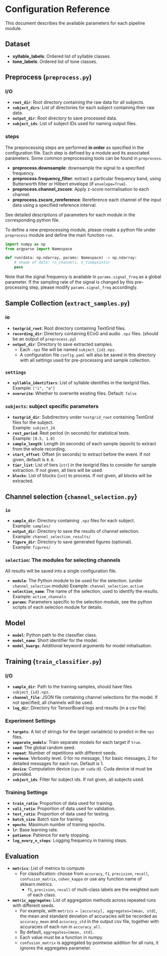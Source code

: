 # Configuration Reference

This document describes the available parameters for each pipeline module.

## Dataset
- **syllable_labels**: Ordered list of syllable classes.
- **tone_labels**: Ordered list of tone classes.

## Preprocess (`preprocess.py`)
### I/O
- **`root_dir`**: Root directory containing the raw data for all subjects.  
- **`subject_dirs`**: List of directories for each subject containing their raw data.
- **`output_dir`**: Root directory to save processed data. 
- **`subject_ids`**: List of subject IDs used for naming output files. 
### steps
The preprocessing steps are performed **in order** as specified in the configuration file. Each step is defined by a module and its associated parameters. Some common preprocessing tools can be found in `preprocess`. 
- **preprocess.downsample**: downsample the signal to a specified frequency.
- **preprocess.frequency_filter**: extract a particular frequency band, using Butterworth filter or Hilbert envelope (if `envelope=True`). 
- **preprocess.channel_zscore**: Apply z-score normalisation to each channel.
- **preprocess.zscore_rereference**: Rereference each channel of the input data using a specified reference interval.

See detailed descriptions of parameters for each module in the corresponding python file.

To define a new preprocessing module, please create a python file under `preprocess` module and define the main function `run`.
```python
import numpy as np
from argparse import Namespace

def run(data: np.ndarray, params: Namespace) -> np.ndarray:
    # shape of data: (n_channels, n_timepoints)
    pass
```

Note that the signal frequency is available in `params.signal_freq` as a global parameter. If the sampling rate of the signal is changed by this pre-processing step, please modify `params.signal_freq` accordingly.

## Sample Collection (`extract_samples.py`)
### **io**
- **`textgrid_root`**: Root directory containing TextGrid files.
- **`recording_dir`**: Directory containing ECoG and audio `.npz` files. (should be an output of `preprocess.py`)
- **`output_dir`**: Directory to save extracted samples.
    - Each `.npz` file will be named `subject_{id}.npz`.
    - A configuration file `config.yaml` will also be saved in this directory with all settings used for pre-processing and sample collection.
### **`settings`**
- **`syllable_identifiers`**: List of syllable identifies in the textgrid files.
    Example: `["i", "a"]`
- **`overwrite`**: Whether to overwrite existing files. Default: `false`
### **`subjects`**: subject specific parameters
- **`textgrid_dir`**: Subdirectory under `textgrid_root` containing TextGrid files for the subject.  
    Example: `subject_24`
- **`rest_period`**: Rest period (in seconds) for statistical tests.  
Example: `[0.5, 1.0]`
- **`sample_length`**: Length (in seconds) of each sample (epoch) to extract from the whole recording.
- **`start_offset`**: Offset (in seconds) to extract before the event. If not given, default is `0.0`.
- **`tier_list`**: List of tiers (`str`) in the textgrid files to consider for sample extraction. If not given, all tiers will be used.
- **`blocks`**: List of blocks (`int`) to process. If not given, all blocks will be extracted.

## Channel selection {`channel_selection.py`}
### **`io`**
- **`sample_dir`**: Directory containing `.npz` files for each subject.  
    Example: `samples/`
- **`output_dir`**: Directory to save the results of channel selection.  
Example: `channel_selection_results/`
- **`figure_dir`**: Directory to save generated figures (optional).  
Example: `figures/`
### **`selection`**: The modules for selecting channels
All results will be saved into a single configuration file. 
- **`module`**: The Python module to be used for the selection. (under `channel_selection` module)
    Example: `channel_selection.active`
- **`selection_name`**: The name of the selection, used to identify the results.  
    Example: `active_channels`
- **`params`**: Parameters specific to the selection module, see the python scripts of each selection module for details.

## Model
- **`model`**: Python path to the classifier class.
- **`model_name`**: Short identifier for the model.
- **`model_kwargs`**: Additional keyword arguments for model initialisation.

## Training (`train_classifier.py`)
### I/O
- **`sample_dir`**: Path to the training samples, should have files `subject_{id}.npz`.
- **`channel_file`**: JSON file containing channel selections for the model. If not specified, all channels will be used.
- **`log_dir`**: Directory for TensorBoard logs and results (in a csv file)
### Experiment Settings
- **`targets`**: A list of strings for the target variable(s) to predict in the `npz` files.
- **`separate_models`**: Train separate models for each target if `true`.
- **`seed`**: The global random seed.
- **`repeat`**: Number of repetitions with different seeds.
- **`verbose`**: Verbosity level. 0 for no message, 1 for basic messages, 2 for detailed messages for each run. Default is 1.
- **`device`**: Computation device (`cpu` or `cuda:0`). Cuda device id must be provided.
- **`subject_ids`**: Filter for subject ids. If not given, all subjects used.
### Training Settings
- **`train_ratio`**: Proportion of data used for training.
- **`vali_ratio`**: Proportion of data used for validation.
- **`test_ratio`**: Proportion of data used for testing.
- **`batch_size`**: Batch size for training.
- **`epochs`**: Maximum number of training epochs.
- **`lr`**: Base learning rate.
- **`patience`**: Patience for early stopping.
- **`log_every_n_steps`**: Logging frequency in training steps.

## Evaluation
- **`metrics`**: List of metrics to compute 
    - For classification: choose from `accuracy`, `f1`, `precision`, `recall`, `confusion_matrix`, `cohen_kappa` or use any function name of sklearn.metrics.
        - `f1`, `precision`, `recall` of multi-class labels are the weighted sum of each class.
- **`metric_aggregates`**: List of aggregation methods across repeated runs with different seeds.
    - For example, with `metrics = [accuracy], aggregates=[mean, std]`, the mean and standard deviation of accuracies will be recorded as `accuracy_mean` and `accuracy_std` in the output csv file, together with accuracies of each run in `accuracy_all`.
    - By default, `aggregates=[mean, std]`. 
    - Each value must be a function in numpy.
    - `confusion_matrix` is aggregated by pointwise addition for all runs, it ignores the aggregates parameter.
